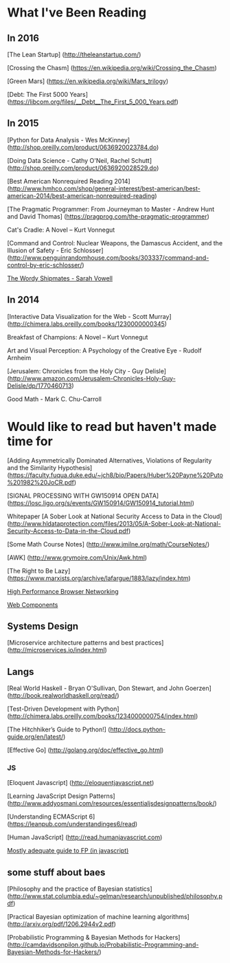 What I've Been Reading
============
## In 2016
[The Lean Startup] (http://theleanstartup.com/)

[Crossing the Chasm] (https://en.wikipedia.org/wiki/Crossing_the_Chasm)

[Green Mars] (https://en.wikipedia.org/wiki/Mars_trilogy)

[Debt: The First 5000 Years] (https://libcom.org/files/__Debt__The_First_5_000_Years.pdf)

## In 2015

[Python for Data Analysis - Wes McKinney] (http://shop.oreilly.com/product/0636920023784.do)

[Doing Data Science - Cathy O'Neil, Rachel Schutt] (http://shop.oreilly.com/product/0636920028529.do)

[Best American Nonrequired Reading 2014] (http://www.hmhco.com/shop/general-interest/best-american/best-american-2014/best-american-nonrequired-reading)

[The Pragmatic Programmer: From Journeyman to Master - Andrew Hunt and David Thomas] (https://pragprog.com/the-pragmatic-programmer)

Cat's Cradle: A Novel – Kurt Vonnegut

[Command and Control: Nuclear Weapons, the Damascus Accident, and the Illusion of Safety - Eric Schlosser] (http://www.penguinrandomhouse.com/books/303337/command-and-control-by-eric-schlosser/) 

[The Wordy Shipmates - Sarah Vowell](https://www.goodreads.com/book/show/2845287-the-wordy-shipmates)

## In 2014

[Interactive Data Visualization for the Web - Scott Murray] (http://chimera.labs.oreilly.com/books/1230000000345)

Breakfast of Champions: A Novel – Kurt Vonnegut

Art and Visual Perception: A Psychology of the Creative Eye - Rudolf Arnheim

[Jerusalem: Chronicles from the Holy City - Guy Delisle] (http://www.amazon.com/Jerusalem-Chronicles-Holy-Guy-Delisle/dp/1770460713)

Good Math - Mark C. Chu-Carroll

# Would like to read but haven't made time for

[Adding Asymmetrically Dominated Alternatives, Violations of Regularity and the Similarity Hypothesis] (https://faculty.fuqua.duke.edu/~jch8/bio/Papers/Huber%20Payne%20Puto%201982%20JoCR.pdf)

[SIGNAL PROCESSING WITH GW150914 OPEN DATA] (https://losc.ligo.org/s/events/GW150914/GW150914_tutorial.html)

Whitepaper [A Sober Look at National Security Access to Data in the Cloud] (http://www.hldataprotection.com/files/2013/05/A-Sober-Look-at-National-Security-Access-to-Data-in-the-Cloud.pdf)

[Some Math Course Notes] (http://www.jmilne.org/math/CourseNotes/)

[AWK] (http://www.grymoire.com/Unix/Awk.html)

[The Right to Be Lazy] (https://www.marxists.org/archive/lafargue/1883/lazy/index.htm)

[High Performance Browser Networking](http://chimera.labs.oreilly.com/books/1230000000545/index.html)

[Web Components](http://webcomponents.org)

## Systems Design
[Microservice architecture patterns and best practices] (http://microservices.io/index.html)

## Langs

[Real World Haskell - Bryan O'Sullivan, Don Stewart, and John Goerzen] (http://book.realworldhaskell.org/read/)

[Test-Driven Development with Python] (http://chimera.labs.oreilly.com/books/1234000000754/index.html)

[The Hitchhiker’s Guide to Python!] (http://docs.python-guide.org/en/latest/)

[Effective Go] (http://golang.org/doc/effective_go.html)

### JS
[Eloquent Javascript] (http://eloquentjavascript.net)

[Learning JavaScript Design Patterns] (http://www.addyosmani.com/resources/essentialjsdesignpatterns/book/)

[Understanding ECMAScript 6] (https://leanpub.com/understandinges6/read)

[Human JavaScript] (http://read.humanjavascript.com)

[Mostly adequate guide to FP (in javascript)](https://github.com/DrBoolean/mostly-adequate-guide)

## some stuff about baes
[Philosophy and the practice of Bayesian statistics] (http://www.stat.columbia.edu/~gelman/research/unpublished/philosophy.pdf)

[Practical Bayesian optimization of machine learning algorithms] (http://arxiv.org/pdf/1206.2944v2.pdf)

[Probabilistic Programming & Bayesian Methods for Hackers] (http://camdavidsonpilon.github.io/Probabilistic-Programming-and-Bayesian-Methods-for-Hackers/)
